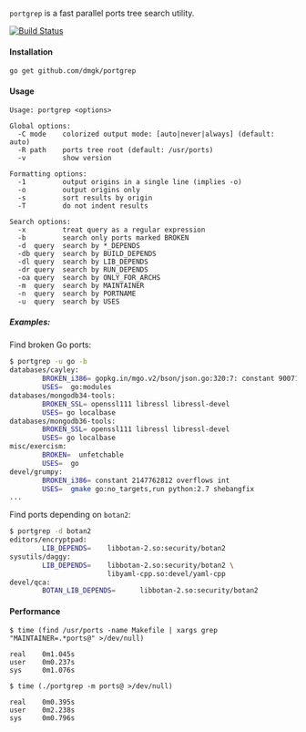`portgrep` is a fast parallel ports tree search utility.

[![Build Status](https://travis-ci.org/dmgk/portgrep.svg?branch=master)](https://travis-ci.org/dmgk/portgrep)

#### Installation

    go get github.com/dmgk/portgrep

#### Usage

```
Usage: portgrep <options>

Global options:
  -C mode    colorized output mode: [auto|never|always] (default: auto)
  -R path    ports tree root (default: /usr/ports)
  -v         show version

Formatting options:
  -1         output origins in a single line (implies -o)
  -o         output origins only
  -s         sort results by origin
  -T         do not indent results

Search options:
  -x         treat query as a regular expression
  -b         search only ports marked BROKEN
  -d  query  search by *_DEPENDS
  -db query  search by BUILD_DEPENDS
  -dl query  search by LIB_DEPENDS
  -dr query  search by RUN_DEPENDS
  -oa query  search by ONLY_FOR_ARCHS
  -m  query  search by MAINTAINER
  -n  query  search by PORTNAME
  -u  query  search by USES
```

##### Examples:

Find broken Go ports:

```sh
$ portgrep -u go -b
databases/cayley:
        BROKEN_i386= gopkg.in/mgo.v2/bson/json.go:320:7: constant 9007199254740992 overflows int
        USES=  go:modules
databases/mongodb34-tools:
        BROKEN_SSL= openssl111 libressl libressl-devel
        USES= go localbase
databases/mongodb36-tools:
        BROKEN_SSL= openssl111 libressl libressl-devel
        USES= go localbase
misc/exercism:
        BROKEN=  unfetchable
        USES=  go
devel/grumpy:
        BROKEN_i386= constant 2147762812 overflows int
        USES=  gmake go:no_targets,run python:2.7 shebangfix
...
```

Find ports depending on `botan2`:

```sh
$ portgrep -d botan2
editors/encryptpad:
        LIB_DEPENDS=    libbotan-2.so:security/botan2
sysutils/daggy:
        LIB_DEPENDS=    libbotan-2.so:security/botan2 \
                        libyaml-cpp.so:devel/yaml-cpp
devel/qca:
        BOTAN_LIB_DEPENDS=      libbotan-2.so:security/botan2
```

#### Performance

```shell
$ time (find /usr/ports -name Makefile | xargs grep "MAINTAINER=.*ports@" >/dev/null)

real    0m1.045s
user    0m0.237s
sys     0m1.076s
```

```shell
$ time (./portgrep -m ports@ >/dev/null)

real    0m0.395s
user    0m2.238s
sys     0m0.796s
```
